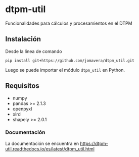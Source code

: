 # dtpm-util

Funcionalidades para cálculos y procesamientos en el DTPM

## Instalación

Desde la linea de comando 

```
pip install git+https://github.com/jomavera/dtpm_util.git
```

Luego se puede importar el módulo `dtpm_util` en Python.

## Requisitos

- numpy
- pandas >= 2.1.3
- openpyxl
- xlrd
- shapely >= 2.0.1

### Documentación

La documentación se encuentra en https://dtpm-util.readthedocs.io/es/latest/dtpm_util.html